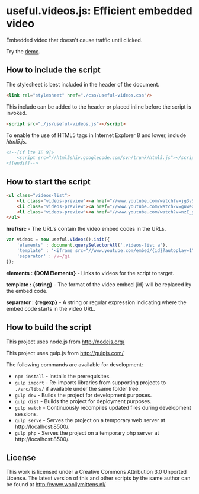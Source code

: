 # useful.videos.js: Efficient embedded video

Embedded video that doesn't cause traffic until clicked.

Try the <a href="http://www.woollymittens.nl/default.php?url=useful-videos">demo</a>.

## How to include the script

The stylesheet is best included in the header of the document.

```html
<link rel="stylesheet" href="./css/useful-videos.css"/>
```

This include can be added to the header or placed inline before the script is invoked.

```html
<script src="./js/useful-videos.js"></script>
```

To enable the use of HTML5 tags in Internet Explorer 8 and lower, include *html5.js*.

```html
<!--[if lte IE 9]>
	<script src="//html5shiv.googlecode.com/svn/trunk/html5.js"></script>
<![endif]-->
```

## How to start the script

```html
<ul class="videos-list">
	<li class="videos-preview"><a href="//www.youtube.com/watch?v=jg3vSp6t2wU"><img alt="" src="//img.youtube.com/vi/jg3vSp6t2wU/mqdefault.jpg"/></a></li>
	<li class="videos-preview"><a href="//www.youtube.com/watch?v=guwexeBxfFs"><img alt="" src="//img.youtube.com/vi/guwexeBxfFs/mqdefault.jpg"/></a></li>
	<li class="videos-preview"><a href="//www.youtube.com/watch?v=nzE_gzRu_lU"><img alt="" src="//img.youtube.com/vi/nzE_gzRu_lU/mqdefault.jpg"/></a></li>
</ul>
```

**href/src** - The URL's contain the video embed codes in the URLs.

```javascript
var videos = new useful.Videos().init({
	'elements' : document.querySelectorAll('.videos-list a'),
	'template' : '<iframe src="//www.youtube.com/embed/{id}?autoplay=1" height="400" width="300"></iframe>',
	'separator' : /v=/gi
});
```

**elements : {DOM Elements}** - Links to videos for the script to target.

**template : {string}** - The format of the video embed {id} will be replaced by the embed code.

**separator : {regexp}** - A string or regular expression indicating where the embed code starts in the video URL.

## How to build the script

This project uses node.js from http://nodejs.org/

This project uses gulp.js from http://gulpjs.com/

The following commands are available for development:
+ `npm install` - Installs the prerequisites.
+ `gulp import` - Re-imports libraries from supporting projects to `./src/libs/` if available under the same folder tree.
+ `gulp dev` - Builds the project for development purposes.
+ `gulp dist` - Builds the project for deployment purposes.
+ `gulp watch` - Continuously recompiles updated files during development sessions.
+ `gulp serve` - Serves the project on a temporary web server at http://localhost:8500/.
+ `gulp php` - Serves the project on a temporary php server at http://localhost:8500/.

## License

This work is licensed under a Creative Commons Attribution 3.0 Unported License. The latest version of this and other scripts by the same author can be found at http://www.woollymittens.nl/
